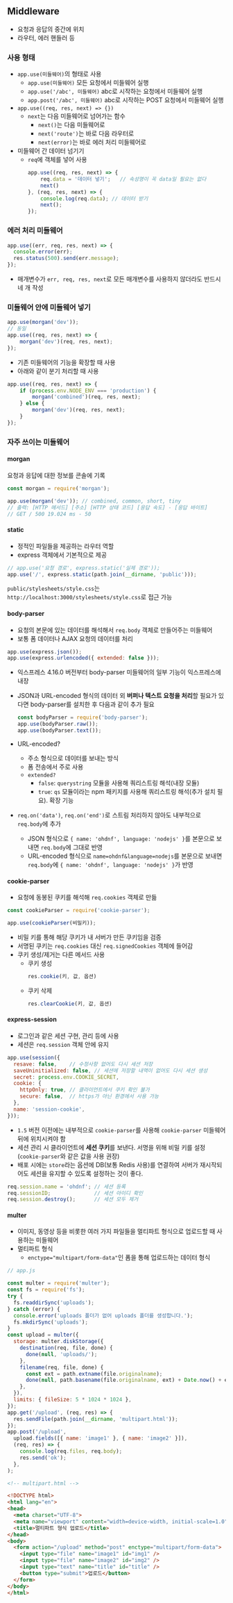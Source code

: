 ## Middleware

- 요청과 응답의 중간에 위치
- 라우터, 에러 핸들러 등

### 사용 형태

- `app.use(미들웨어)`의 형태로 사용
    - `app.use(미들웨어)`
        모든 요청에서 미들웨어 실행
    - `app.use('/abc', 미들웨어)`
        abc로 시작하는 요청에서 미들웨어 실행
    - `app.post('/abc', 미들웨어)`
        abc로 시작하는 POST 요청에서 미들웨어 실행
- `app.use((req, res, next) => {})`
    - `next`는 다음 미들웨어로 넘어가는 함수
        - `next()`는 다음 미들웨어로
        - `next('route')`는 바로 다음 라우터로
        - `next(error)`는 바로 에러 처리 미들웨어로
- 미들웨어 간 데이터 넘기기
    - `req`에 객체를 넣어 사용
        ```js
        app.use((req, res, next) => {
            req.data = '데이터 넣기';   // 속성명이 꼭 data일 필요는 없다
            next()
        }, (req, res, next) => {
            console.log(req.data); // 데이터 받기
            next();
        });


### 에러 처리 미들웨어

```js
app.use((err, req, res, next) => {
  console.error(err);
  res.status(500).send(err.message);
});
```

- 매개변수가 `err, req, res, next`로 모든 매개변수를 사용하지 않더라도 반드시 네 개 작성

### 미들웨어 안에 미들웨어 넣기

```js
app.use(morgan('dev'));
// 동일
app.use((req, res, next) => {
    morgan('dev')(req, res, next);
});
```

- 기존 미들웨어의 기능을 확장할 때 사용
- 아래와 같이 분기 처리할 때 사용

```js
app.use((req, res, next) => {
    if (process.env.NODE_ENV === 'production') {
        morgan('combined')(req, res, next);
    } else {
        morgan('dev')(req, res, next);
    }
});
```

### 자주 쓰이는 미들웨어

#### morgan

요청과 응답에 대한 정보를 콘솔에 기록

```js
const morgan = require('morgan');

app.use(morgan('dev')); // combined, common, short, tiny
// 출력: [HTTP 메서드] [주소] [HTTP 상태 코드] [응답 속도] - [응답 바이트]
// GET / 500 19.024 ms - 50
```

#### static

- 정적인 파일들을 제공하는 라우터 역할
- express 객체에서 기본적으로 제공

```js
// app.use('요청 경로', express.static('실제 경로'));
app.use('/', express.static(path.join(__dirname, 'public')));
```

`public/stylesheets/style.css`는 `http://localhost:3000/stylesheets/style.css`로 접근 가능

#### body-parser

- 요청의 본문에 있는 데이터를 해석해서 `req.body` 객체로 만들어주는 미들웨어
- 보통 폼 데이터나 AJAX 요청의 데이터를 처리

```js
app.use(express.json());
app.use(express.urlencoded({ extended: false }));
```

- 익스프레스 4.16.0 버전부터 body-parser 미들웨어의 일부 기능이 익스프레스에 내장
- JSON과 URL-encoded 형식의 데이터 외 **버퍼나 텍스트 요청을 처리**할 필요가 있다면 body-parser를 설치한 후 다음과 같이 추가 필요
    ```js
    const bodyParser = require('body-parser');
    app.use(bodyParser.raw());
    app.use(bodyParser.text());
    ```
- URL-encoded?
    - 주소 형식으로 데이터를 보내는 방식
    - 폼 전송에서 주로 사용
    - `extended?`
        - `false`: `querystring` 모듈을 사용해 쿼리스트링 해석(내장 모듈)
        - `true`: `qs` 모듈이라는 npm 패키지를 사용해 쿼리스트링 해석(추가 설치 필요). 확장 기능

- `req.on('data')`, `req.on('end')`로 스트림 처리하지 않아도 내부적으로 `req.body`에 추가
    - JSON 형식으로 `{ name: 'ohdnf', language: 'nodejs' }`를 본문으로 보내면 `req.body`에 그대로 반영
    - URL-encoded 형식으로 `name=ohdnf&language=nodejs`를 본문으로 보내면 `req.body`에 `{ name: 'ohdnf', language: 'nodejs' }`가 반영

#### cookie-parser

- 요청에 동봉된 쿠키를 해석해 `req.cookies` 객체로 만듦

```js
const cookieParser = require('cookie-parser');

app.use(cookieParser(비밀키));
```

- 비밀 키를 통해 해당 쿠키가 내 서버가 만든 쿠키임을 검증
- 서명된 쿠키는 `req.cookies` 대신 `req.signedCookies` 객체에 들어감
- 쿠키 생성/제거는 다른 메서드 사용
    - 쿠키 생성
        ```js
        res.cookie(키, 값, 옵션)
        ```
    - 쿠키 삭제
        ```js
        res.clearCookie(키, 값, 옵션)
        ```

#### express-session

- 로그인과 같은 세션 구현, 관리 등에 사용
- 세션은 `req.session` 객체 안에 유지

```js
app.use(session({
  resave: false,    // 수정사항 없어도 다시 세션 저장
  saveUninitialized: false, // 세션에 저장할 내역이 없어도 다시 세션 생성
  secret: process.env.COOKIE_SECRET,
  cookie: {
    httpOnly: true, // 클라이언트에서 쿠키 확인 불가
    secure: false,  // https가 아닌 환경에서 사용 가능
  },
  name: 'session-cookie',
}));
```

- `1.5` 버전 이전에는 내부적으로 `cookie-parser`를 사용해 `cookie-parser` 미들웨어 뒤에 위치시켜야 함
- 세션 관리 시 클라이언트에 **세션 쿠키**를 보낸다. 서명을 위해 비밀 키를 설정(`cookie-parser`와 같은 값을 사용 권장)
- 배포 시에는 `store`라는 옵션에 DB(보통 Redis 사용)를 연결하여 서버가 재시작되어도 세션을 유지할 수 있도록 설정하는 것이 좋다.

```js
req.session.name = 'ohdnf'; // 세션 등록
req.sessionID;              // 세션 아이디 확인
req.session.destroy();      // 세션 모두 제거
```

#### multer

- 이미지, 동영상 등을 비롯한 여러 가지 파일들을 멀티파트 형식으로 업로드할 때 사용하는 미들웨어
- 멀티파트 형식
    - `enctype="multipart/form-data"`인 폼을 통해 업로드하는 데이터 형식

```js
// app.js

const multer = require('multer');
const fs = require('fs');
try {
  fs.readdirSync('uploads');
} catch (error) {
  console.error('uploads 폴더가 없어 uploads 폴더를 생성합니다.');
  fs.mkdirSync('uploads');
}
const upload = multer({
  storage: multer.diskStorage({
    destination(req, file, done) {
      done(null, 'uploads/');
    },
    filename(req, file, done) {
      const ext = path.extname(file.originalname);
      done(null, path.basename(file.originalname, ext) + Date.now() + ext);
    },
  }),
  limits: { fileSize: 5 * 1024 * 1024 },
});
app.get('/upload', (req, res) => {
  res.sendFile(path.join(__dirname, 'multipart.html'));
});
app.post('/upload',
  upload.fields([{ name: 'image1' }, { name: 'image2' }]),
  (req, res) => {
    console.log(req.files, req.body);
    res.send('ok');
  },
);
```

```html
<!-- multipart.html -->

<!DOCTYPE html>
<html lang="en">
<head>
  <meta charset="UTF-8">
  <meta name="viewport" content="width=device-width, initial-scale=1.0">
  <title>멀티파트 형식 업로드</title>
</head>
<body>
  <form action="/upload" method="post" enctype="multipart/form-data">
    <input type="file" name="image1" id="img1" />
    <input type="file" name="image2" id="img2" />
    <input type="text" name="title" id="title" />
    <button type="submit">업로드</button>
  </form>
</body>
</html>
```